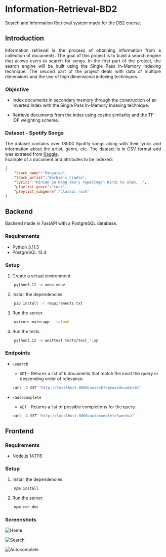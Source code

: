 # Information-Retrieval-BD2

Search and Information Retrieval system made for the DB2 course.

## Introduction

<div style="text-align: justify">
Information retrieval is the process of obtaining information from a collection of documents. The goal of this project is to build a search engine that allows users to search for songs. In the first part of the project, the search engine will be built using the Single Pass In-Memory Indexing technique. The second part of the project deals with data of multiple dimensions and the use of high dimensional indexing techniques. 
</div>

### Objective

* Index documents in secondary memory through the construction of an Inverted Index with the Single Pass In-Memory Indexing technique.

* Retrieve documents from the index using cosine similarity and the TF-IDF weighting scheme.

### Dataset - Spotify Songs

<div style="text-align: justify">
The dataset contains over 18000 Spotify songs along with their lyrics and information about the artist, genre, etc. The dataset is in CSV format and was extrated from <a href="https://www.kaggle.com/datasets/imuhammad/audio-features-and-lyrics-of-spotify-songs">Kaggle</a>.
</div>

<div style="text-align: justify">
Example of a document and attributes to be indexed:
</div>

```json
{
    "track_name":"Pangarap",
    "track_artist":"Barbie's Cradle",
    "lyrics":"Minsan pa Nang ako'y napalingon Hindi ko alam...",
    "playlist_genre":"rock",
    "playlist_subgenre":"classic rock"
}
```

## Backend

Backend made in FastAPI with a PostgreSQL database.

### Requirements

* Python 3.11.5
* PostgreSQL 13.4

### Setup

1. Create a virtual environment.
```bash
    python3.11 -m venv venv
```

2. Install the dependencies.
```bash
    pip install -r requirements.txt
```

3. Run the server.
```bash
    uvicorn main:app --reload
```

4. Run the tests.
```bash
    python3.11 -m unittest tests/test_*.py
```

### Endpoints

* `/search`
    * `GET` - Returns a list of k documents that match the most the query in descending order of relevance.
    ```bash
    curl -X GET "http://localhost:8000/search?keywords=a&k=10"
    ```

* `/autocomplete`
    * `GET` - Returns a list of possible completions for the query.
    ```bash
    curl -X GET "http://localhost:8000/autocomplete?word=a"
    ```

## Frontend

### Requirements

* Node.js 14.17.6

### Setup

1. Install the dependencies.
```bash
    npm install
```

2. Run the server.
```bash
    npm run dev
```

### Screenshots

![Home](./screenshots/home.png)

![Search](./screenshots/search.png)

![Autocomplete](./screenshots/autocomplete.png)